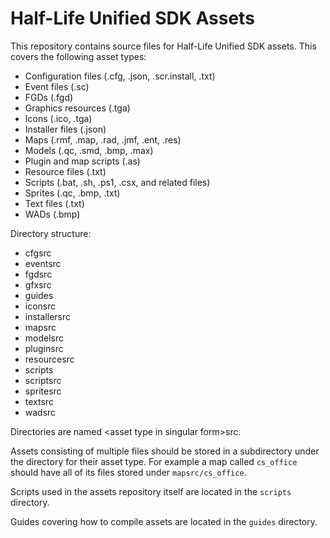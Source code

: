 # Half-Life Unified SDK Assets

This repository contains source files for Half-Life Unified SDK assets. This covers the following asset types:
* Configuration files (.cfg, .json, .scr.install, .txt)
* Event files (.sc)
* FGDs (.fgd)
* Graphics resources (.tga)
* Icons (.ico, .tga)
* Installer files (.json)
* Maps (.rmf, .map, .rad, .jmf, .ent, .res)
* Models (.qc, .smd, .bmp, .max)
* Plugin and map scripts (.as)
* Resource files (.txt)
* Scripts (.bat, .sh, .ps1, .csx, and related files)
* Sprites (.qc, .bmp, .txt)
* Text files (.txt)
* WADs (.bmp)

Directory structure:
* cfgsrc
* eventsrc
* fgdsrc
* gfxsrc
* guides
* iconsrc
* installersrc
* mapsrc
* modelsrc
* pluginsrc
* resourcesrc
* scripts
* scriptsrc
* spritesrc
* textsrc
* wadsrc
	
Directories are named &lt;asset type in singular form&gt;src.

Assets consisting of multiple files should be stored in a subdirectory under the directory for their asset type.
For example a map called `cs_office` should have all of its files stored under `mapsrc/cs_office`.

Scripts used in the assets repository itself are located in the `scripts` directory.

Guides covering how to compile assets are located in the `guides` directory.
